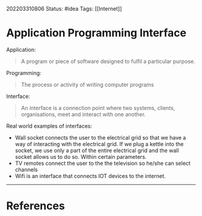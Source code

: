 202203310806
Status: #idea
Tags: [[Internet]]


# Application Programming Interface

Application:
> A program or piece of software designed to fulfil a particular purpose.

Programming:
> The process or activity of writing computer programs

Interface: 
> An interface is a connection point where two systems, clients, organisations, meet and interact with one another.





Real world examples of interfaces:
- Wall socket connects the user to the electrical grid so that we have a way of interacting with the electrical grid. If we plug a kettle into the socket, we use only a part of the entire electrical grid and the wall socket allows us to do so. Within certain parameters.
- TV remotes connect the user to the the television so he/she can select channels
- Wifi is an interface that connects IOT devices to the internet.


---
# References